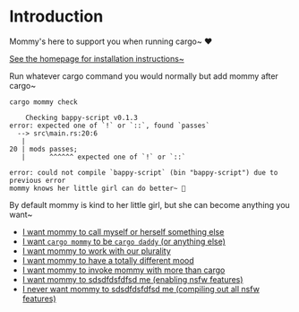 # Introduction

Mommy's here to support you when running cargo~ ❤️

[See the homepage for installation instructions~](https://faultlore.com/cargo-mommy/)

Run whatever cargo command you would normally but add mommy after cargo~

```
cargo mommy check

    Checking bappy-script v0.1.3
error: expected one of `!` or `::`, found `passes`
  --> src\main.rs:20:6
   |
20 | mods passes;
   |      ^^^^^^ expected one of `!` or `::`

error: could not compile `bappy-script` (bin "bappy-script") due to previous error
mommy knows her little girl can do better~ 💞
```

By default mommy is kind to her little girl, but she can become anything you want~

* [I want mommy to call myself or herself something else](./customize/roles-and-pronouns.md)
* [I want `cargo mommy` to be `cargo daddy` (or anything else)](./customize/true-roles.md)
* [I want mommy to work with our plurality](./customize/true-roles.md)
* [I want mommy to have a totally different mood](./customize/moods.md)
* [I want mommy to invoke mommy with more than cargo](./customize/not-just-cargo.md)
* [I want mommy to sdsdfdsfdfsd me (enabling nsfw features)](./customize/nsfw.md)
* [I never want mommy to sdsdfdsfdfsd me (compiling out all nsfw features)](./customize/never-nsfw.md)
